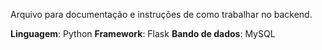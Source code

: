 Arquivo para documentação e instruções de como trabalhar no backend.

**Linguagem**: Python
**Framework**: Flask
**Bando de dados**: MySQL